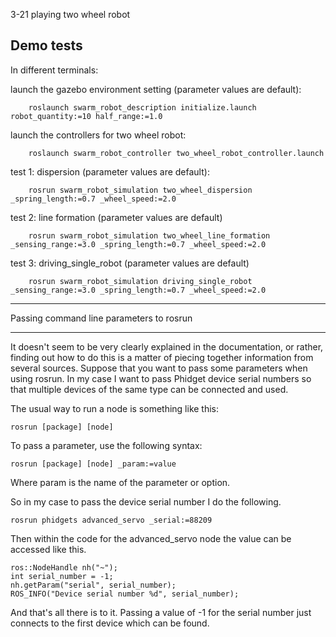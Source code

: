 3-21 playing two wheel robot

## Demo tests
In different terminals:

launch the gazebo environment setting (parameter values are default):

		roslaunch swarm_robot_description initialize.launch robot_quantity:=10 half_range:=1.0

launch the controllers for two wheel robot:

		roslaunch swarm_robot_controller two_wheel_robot_controller.launch

test 1: dispersion (parameter values are default):

		rosrun swarm_robot_simulation two_wheel_dispersion _spring_length:=0.7 _wheel_speed:=2.0

test 2: line formation (parameter values are default)

		rosrun swarm_robot_simulation two_wheel_line_formation _sensing_range:=3.0 _spring_length:=0.7 _wheel_speed:=2.0

test 3: driving_single_robot (parameter values are default)

		rosrun swarm_robot_simulation driving_single_robot _sensing_range:=3.0 _spring_length:=0.7 _wheel_speed:=2.0

******************************************
Passing command line parameters to rosrun
******************************************
It doesn't seem to be very clearly explained in the documentation, or rather, finding out how to do this is a matter of piecing together information from several sources. Suppose that you want to pass some parameters when using rosrun. In my case I want to pass Phidget device serial numbers so that multiple devices of the same type can be connected and used.

The usual way to run a node is something like this:

    rosrun [package] [node] 

To pass a parameter, use the following syntax:

    rosrun [package] [node] _param:=value

Where param is the name of the parameter or option.

So in my case to pass the device serial number I do the following.

    rosrun phidgets advanced_servo _serial:=88209

Then within the code for the advanced_servo node the value can be accessed like this.

    ros::NodeHandle nh("~");
    int serial_number = -1;
    nh.getParam("serial", serial_number);
    ROS_INFO("Device serial number %d", serial_number);

And that's all there is to it. Passing a value of -1 for the serial number just connects to the first device which can be found. 
